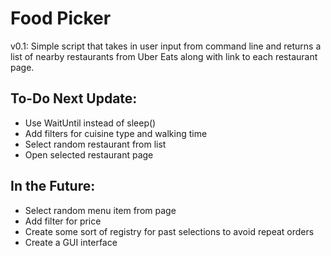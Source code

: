# Food Picker

v0.1: Simple script that takes in user input from command line and returns a list of nearby restaurants from Uber Eats along with link to each restaurant page.

## To-Do Next Update:
  - Use WaitUntil instead of sleep()
  - Add filters for cuisine type and walking time
  - Select random restaurant from list
  - Open selected restaurant page
  
## In the Future:
  - Select random menu item from page
  - Add filter for price
  - Create some sort of registry for past selections to avoid repeat orders
  - Create a GUI interface
  
